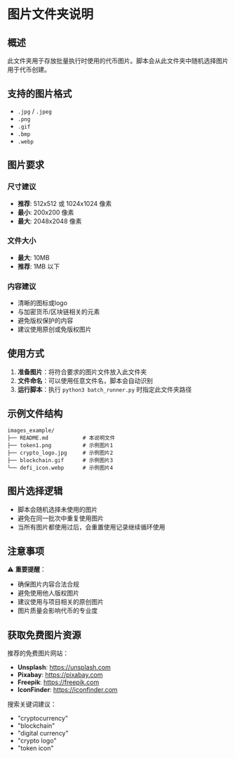 # 图片文件夹说明

## 概述

此文件夹用于存放批量执行时使用的代币图片。脚本会从此文件夹中随机选择图片用于代币创建。

## 支持的图片格式

- `.jpg` / `.jpeg`
- `.png` 
- `.gif`
- `.bmp`
- `.webp`

## 图片要求

### 尺寸建议
- **推荐**: 512x512 或 1024x1024 像素
- **最小**: 200x200 像素
- **最大**: 2048x2048 像素

### 文件大小
- **最大**: 10MB
- **推荐**: 1MB 以下

### 内容建议
- 清晰的图标或logo
- 与加密货币/区块链相关的元素
- 避免版权保护的内容
- 建议使用原创或免版权图片

## 使用方式

1. **准备图片**：将符合要求的图片文件放入此文件夹
2. **文件命名**：可以使用任意文件名，脚本会自动识别
3. **运行脚本**：执行 `python3 batch_runner.py` 时指定此文件夹路径

## 示例文件结构

```
images_example/
├── README.md           # 本说明文件
├── token1.png          # 示例图片1
├── crypto_logo.jpg     # 示例图片2
├── blockchain.gif      # 示例图片3
└── defi_icon.webp      # 示例图片4
```

## 图片选择逻辑

- 脚本会随机选择未使用的图片
- 避免在同一批次中重复使用图片
- 当所有图片都使用过后，会重置使用记录继续循环使用

## 注意事项

⚠️ **重要提醒**：
- 确保图片内容合法合规
- 避免使用他人版权图片
- 建议使用与项目相关的原创图片
- 图片质量会影响代币的专业度

## 获取免费图片资源

推荐的免费图片网站：
- **Unsplash**: https://unsplash.com
- **Pixabay**: https://pixabay.com  
- **Freepik**: https://freepik.com
- **IconFinder**: https://iconfinder.com

搜索关键词建议：
- "cryptocurrency"
- "blockchain" 
- "digital currency"
- "crypto logo"
- "token icon" 